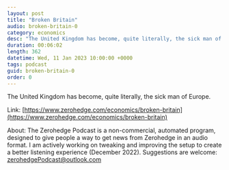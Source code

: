 ```yaml
---
layout: post
title: "Broken Britain"
audio: broken-britain-0
category: economics
desc: "The United Kingdom has become, quite literally, the sick man of Europe."
duration: 00:06:02
length: 362
datetime: Wed, 11 Jan 2023 10:00:00 +0000
tags: podcast
guid: broken-britain-0
order: 0
---
```

The United Kingdom has become, quite literally, the sick man of Europe.

Link: [https://www.zerohedge.com/economics/broken-britain](https://www.zerohedge.com/economics/broken-britain)

About: The Zerohedge Podcast is a non-commercial, automated program, designed to give people a way to get news from Zerohedge in an audio format.  I am actively working on tweaking and improving the setup to create a better listening experience (December 2022).  Suggestions are welcome: [zerohedgePodcast@outlook.com](mailto:zerohedgePodcast@outlook.com)